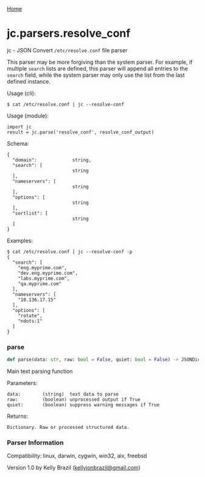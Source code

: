 [Home](https://kellyjonbrazil.github.io/jc/)
<a id="jc.parsers.resolve_conf"></a>

# jc.parsers.resolve\_conf

jc - JSON Convert `/etc/resolve.conf` file parser

This parser may be more forgiving than the system parser. For example, if
multiple `search` lists are defined, this parser will append all entries to
the `search` field, while the system parser may only use the list from the
last defined instance.

Usage (cli):

    $ cat /etc/resolve.conf | jc --resolve-conf

Usage (module):

    import jc
    result = jc.parse('resolve_conf', resolve_conf_output)

Schema:

    {
      "domain":             string,
      "search": [
                            string
      ],
      "nameservers": [
                            string
      ],
      "options": [
                            string
      ],
      "sortlist": [
                            string
      ]
    }


Examples:

    $ cat /etc/resolve.conf | jc --resolve-conf -p
    {
      "search": [
        "eng.myprime.com",
        "dev.eng.myprime.com",
        "labs.myprime.com",
        "qa.myprime.com"
      ],
      "nameservers": [
        "10.136.17.15"
      ],
      "options": [
        "rotate",
        "ndots:1"
      ]
    }

<a id="jc.parsers.resolve_conf.parse"></a>

### parse

```python
def parse(data: str, raw: bool = False, quiet: bool = False) -> JSONDictType
```

Main text parsing function

Parameters:

    data:        (string)  text data to parse
    raw:         (boolean) unprocessed output if True
    quiet:       (boolean) suppress warning messages if True

Returns:

    Dictionary. Raw or processed structured data.

### Parser Information
Compatibility:  linux, darwin, cygwin, win32, aix, freebsd

Version 1.0 by Kelly Brazil (kellyjonbrazil@gmail.com)
